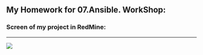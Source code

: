 ## My Homework for 07.Ansible. WorkShop:



### Screen of my project in RedMine:
------



![](https://github.com/iggysav/sa.it-academy.by/blob/m-sa2-06-19/isavastsiuk/07.Ans.Homework/Pics/ProjectRedmine.JPG)




 